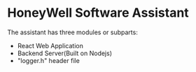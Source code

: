 # HoneyWell Software Assistant
The assistant has three modules or subparts:<br/>
* React Web Application
* Backend Server(Built on Nodejs)
* "logger.h" header file

